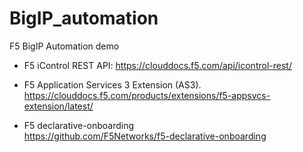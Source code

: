 # BigIP_automation
F5 BigIP Automation demo

- F5 iControl REST API: 
     https://clouddocs.f5.com/api/icontrol-rest/
     
- F5 Application Services 3 Extension (AS3). 
     https://clouddocs.f5.com/products/extensions/f5-appsvcs-extension/latest/
     
- F5 declarative-onboarding     
     https://github.com/F5Networks/f5-declarative-onboarding

